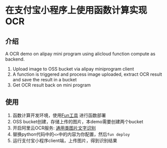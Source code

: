# 在支付宝小程序上使用函数计算实现OCR

## 介绍
A OCR demo on alipay mini program using alicloud function compute as backend. 

1. Upload image to OSS bucket via alipay miniprogram client
2. A function is triggered and process image uploaded, extract OCR result and save the result in a bucket
3. Get OCR result back on mini program


## 使用

1. 函数计算开发环境，使用[Fun工具](https://help.aliyun.com/document_detail/64204.html) 进行函数部署
2. OSS bucket创建，存储上传的图片，本demo需要创建两个bucket
3. 开启阿里云OCR服务: [通用类图片文字识别](https://ai.aliyun.com/ocr/general?spm=5176.182739.1280361.96.69111d8avKcFFG)
4. 替换python代码中的`<>`中的内容为你配置，然后`fun deploy`
5. 运行支付宝小程序client端，上传图片，得到识别结果

